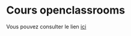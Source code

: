 # Cours openclassrooms

Vous pouvez consulter le lien [ici](https://openclassrooms.com/fr/courses/4668271-developpez-des-applications-web-avec-angular)
